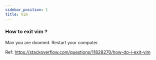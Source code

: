 ```yaml
---
sidebar_position: 1
title: Vim
---
```


### How to exit vim ?

Man you are doomed. Restart your computer.

Ref: https://stackoverflow.com/questions/11828270/how-do-i-exit-vim